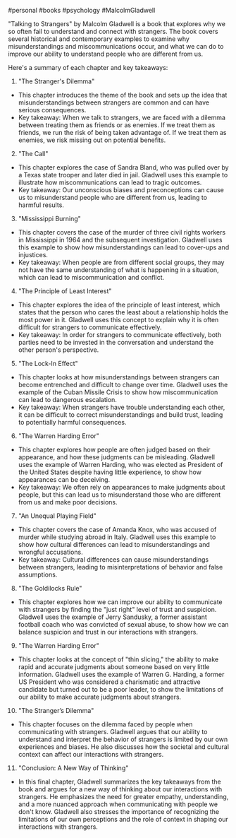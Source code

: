 #personal #books #psychology #MalcolmGladwell 

"Talking to Strangers" by Malcolm Gladwell is a book that explores why we so often fail to understand and connect with strangers. The book covers several historical and contemporary examples to examine why misunderstandings and miscommunications occur, and what we can do to improve our ability to understand people who are different from us.

Here's a summary of each chapter and key takeaways:

1.  "The Stranger's Dilemma"

-   This chapter introduces the theme of the book and sets up the idea that misunderstandings between strangers are common and can have serious consequences.
-   Key takeaway: When we talk to strangers, we are faced with a dilemma between treating them as friends or as enemies. If we treat them as friends, we run the risk of being taken advantage of. If we treat them as enemies, we risk missing out on potential benefits.

2.  "The Call"

-   This chapter explores the case of Sandra Bland, who was pulled over by a Texas state trooper and later died in jail. Gladwell uses this example to illustrate how miscommunications can lead to tragic outcomes.
-   Key takeaway: Our unconscious biases and preconceptions can cause us to misunderstand people who are different from us, leading to harmful results.

3.  "Mississippi Burning"

-   This chapter covers the case of the murder of three civil rights workers in Mississippi in 1964 and the subsequent investigation. Gladwell uses this example to show how misunderstandings can lead to cover-ups and injustices.
-   Key takeaway: When people are from different social groups, they may not have the same understanding of what is happening in a situation, which can lead to miscommunication and conflict.

4.  "The Principle of Least Interest"

-   This chapter explores the idea of the principle of least interest, which states that the person who cares the least about a relationship holds the most power in it. Gladwell uses this concept to explain why it is often difficult for strangers to communicate effectively.
-   Key takeaway: In order for strangers to communicate effectively, both parties need to be invested in the conversation and understand the other person's perspective.

5.  "The Lock-In Effect"

-   This chapter looks at how misunderstandings between strangers can become entrenched and difficult to change over time. Gladwell uses the example of the Cuban Missile Crisis to show how miscommunication can lead to dangerous escalation.
-   Key takeaway: When strangers have trouble understanding each other, it can be difficult to correct misunderstandings and build trust, leading to potentially harmful consequences.

6.  "The Warren Harding Error"

-   This chapter explores how people are often judged based on their appearance, and how these judgments can be misleading. Gladwell uses the example of Warren Harding, who was elected as President of the United States despite having little experience, to show how appearances can be deceiving.
-   Key takeaway: We often rely on appearances to make judgments about people, but this can lead us to misunderstand those who are different from us and make poor decisions.

7.  "An Unequal Playing Field"

-   This chapter covers the case of Amanda Knox, who was accused of murder while studying abroad in Italy. Gladwell uses this example to show how cultural differences can lead to misunderstandings and wrongful accusations.
-   Key takeaway: Cultural differences can cause misunderstandings between strangers, leading to misinterpretations of behavior and false assumptions.

8.  "The Goldilocks Rule"

-   This chapter explores how we can improve our ability to communicate with strangers by finding the "just right" level of trust and suspicion. Gladwell uses the example of Jerry Sandusky, a former assistant football coach who was convicted of sexual abuse, to show how we can balance suspicion and trust in our interactions with strangers.

9.  "The Warren Harding Error"

-   This chapter looks at the concept of "thin slicing," the ability to make rapid and accurate judgments about someone based on very little information. Gladwell uses the example of Warren G. Harding, a former US President who was considered a charismatic and attractive candidate but turned out to be a poor leader, to show the limitations of our ability to make accurate judgments about strangers.

10.  "The Stranger’s Dilemma"

-   This chapter focuses on the dilemma faced by people when communicating with strangers. Gladwell argues that our ability to understand and interpret the behavior of strangers is limited by our own experiences and biases. He also discusses how the societal and cultural context can affect our interactions with strangers.

11.  "Conclusion: A New Way of Thinking"

-   In this final chapter, Gladwell summarizes the key takeaways from the book and argues for a new way of thinking about our interactions with strangers. He emphasizes the need for greater empathy, understanding, and a more nuanced approach when communicating with people we don't know. Gladwell also stresses the importance of recognizing the limitations of our own perceptions and the role of context in shaping our interactions with strangers.